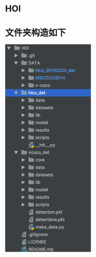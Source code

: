 # HOI
# 文件夹构造如下
![image](https://github.com/ZHUXUHAN/HOI/blob/master/屏幕快照%202019-04-23%20下午10.08.34.png)
